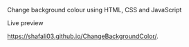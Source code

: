 Change background colour using HTML, CSS and JavaScript

Live preview

 https://shafali03.github.io/ChangeBackgroundColor/.
